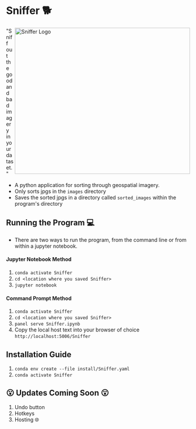 # Sniffer 🐕 

<img src="https://user-images.githubusercontent.com/61564689/158707744-384f5531-8768-4ad2-b659-a829b5466dd5.gif" align="right"
     alt="Sniffer Logo" width="480" height="400">
"Sniff out the good and bad imagery in your dataset." 
- A python application for sorting through geospatial imagery.
- Only sorts jpgs in the `images` directory
- Saves the sorted jpgs in a directory called `sorted_images` within the program's directory

## Running the Program :computer:

- There are two ways to run the program, from the command line or from within a jupyter notebook.

#### Jupyter Notebook Method

1. `conda activate Sniffer`
2. `cd <location where you saved Sniffer>`
3. `jupyter notebook`

#### Command Prompt Method

1. `conda activate Sniffer`
2. `cd <location where you saved Sniffer>`
3. `panel serve Sniffer.ipynb`
4. Copy the local host text into your browser of choice `http://localhost:5006/Sniffer`

## Installation Guide

1. `conda env create --file install/Sniffer.yaml`
2. `conda activate Sniffer`

## :open_mouth: Updates Coming Soon :open_mouth:
1. Undo button
2. Hotkeys
3. Hosting :globe_with_meridians: 
